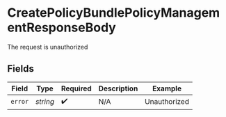 # CreatePolicyBundlePolicyManagementResponseBody

The request is unauthorized



## Fields

| Field              | Type               | Required           | Description        | Example            |
| ------------------ | ------------------ | ------------------ | ------------------ | ------------------ |
| `error`            | *string*           | :heavy_check_mark: | N/A                | Unauthorized       |